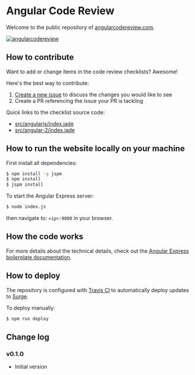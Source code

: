 # Angular Code Review

Welcome to the public repository of [angularcodereview.com](http://angularcodereview.com/).

[![angularcodereview](https://cloud.githubusercontent.com/assets/1859381/15802364/7cc7a72a-2aaf-11e6-9d93-ba3fcfb94292.png)](http://angularcodereview.com/)

## How to contribute

Want to add or change items in the code review checklists? Awesome!

Here's the best way to contribute:

1. [Create a new issue](issues/new) to discuss the changes you would like to see
2. Create a PR referencing the issue your PR is tackling

Quick links to the checklist source code:
- [src/angularjs/index.jade](blob/master/src/angularjs/index.jade)
- [src/angular-2/index.jade](blob/master/src/angular-2/index.jade)

## How to run the website locally on your machine

First install all dependencies:

```bash
$ npm install -g jspm
$ npm install
$ jspm install
```

To start the Angular Express server:

```bash
$ node index.js
```

then navigate to: `<ip>:9000` in your browser.

## How the code works

For more details about the technical details, check out the [Angular Express boilerplate documentation](https://github.com/ngx-boilerplates/default).

## How to deploy

The repository is configured with [Travis CI](https://travis-ci.org) to automatically deploy updates to [Surge](http://surge.sh/).

To deploy manually:

```bash
$ npm run deploy
```

## Change log

### v0.1.0

- Initial version
